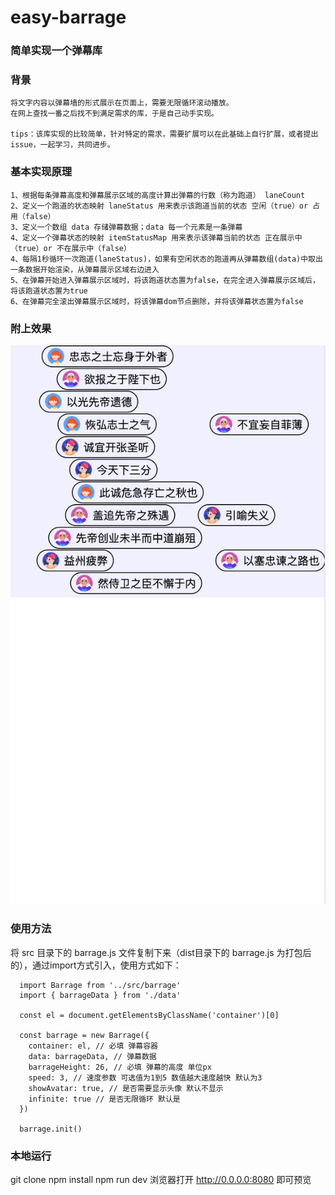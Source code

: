 # easy-barrage

### **简单实现一个弹幕库**

### **背景**

    将文字内容以弹幕墙的形式展示在页面上，需要无限循环滚动播放。
    在网上查找一番之后找不到满足需求的库，于是自己动手实现。

    tips：该库实现的比较简单，针对特定的需求，需要扩展可以在此基础上自行扩展，或者提出issue，一起学习，共同进步。

### **基本实现原理**

    1、根据每条弹幕高度和弹幕展示区域的高度计算出弹幕的行数（称为跑道） laneCount
    2、定义一个跑道的状态映射 laneStatus 用来表示该跑道当前的状态 空闲（true）or 占用（false）
    3、定义一个数组 data 存储弹幕数据；data 每一个元素是一条弹幕
    4、定义一个弹幕状态的映射 itemStatusMap 用来表示该弹幕当前的状态 正在展示中（true）or 不在展示中（false）
    4、每隔1秒循环一次跑道(laneStatus)，如果有空闲状态的跑道再从弹幕数组(data)中取出一条数据开始渲染，从弹幕展示区域右边进入
    5、在弹幕开始进入弹幕展示区域时，将该跑道状态置为false，在完全进入弹幕展示区域后，将该跑道状态置为true
    6、在弹幕完全滚出弹幕展示区域时，将该弹幕dom节点删除，并将该弹幕状态置为false

### **附上效果**

![](demo/img/demo.png)

### **使用方法**

  将 src 目录下的 barrage.js 文件复制下来（dist目录下的 barrage.js 为打包后的），通过import方式引入，使用方式如下：

  ```
    import Barrage from '../src/barrage'
    import { barrageData } from './data'

    const el = document.getElementsByClassName('container')[0]

    const barrage = new Barrage({
      container: el, // 必填 弹幕容器
      data: barrageData, // 弹幕数据
      barrageHeight: 26, // 必填 弹幕的高度 单位px
      speed: 3, // 速度参数 可选值为1到5 数值越大速度越快 默认为3
      showAvatar: true, // 是否需要显示头像 默认不显示
      infinite: true // 是否无限循环 默认是
    })

    barrage.init()
  ```

### **本地运行**

  git clone
  npm install
  npm run dev
  浏览器打开 http://0.0.0.0:8080 即可预览